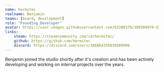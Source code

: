 ```yaml
---
name: hermitec
realname: Benjamin
teams: [board, development]
role: "Founding Developer"
avatar: https://user-images.githubusercontent.com/63280379/109389978-d2e63900-7906-11eb-86d2-7085d731002a.png
links:
    steam: https://steamcommunity.com/id/hermitec/
    github: https://github.com/hermitec
    discord: https://discord.com/users/386864356039589900
---
```

Benjamin joined the studio shortly after it's creation and has been actively developing and working on internal projects over the years.
